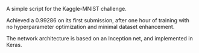 A simple script for the Kaggle-MNIST challenge.

Achieved a 0.99286 on its first submission, after one hour of training with no hyperparameter optimization and minimal dataset enhancement. 

The network architecture is based on an Inception net, and implemented in Keras.

